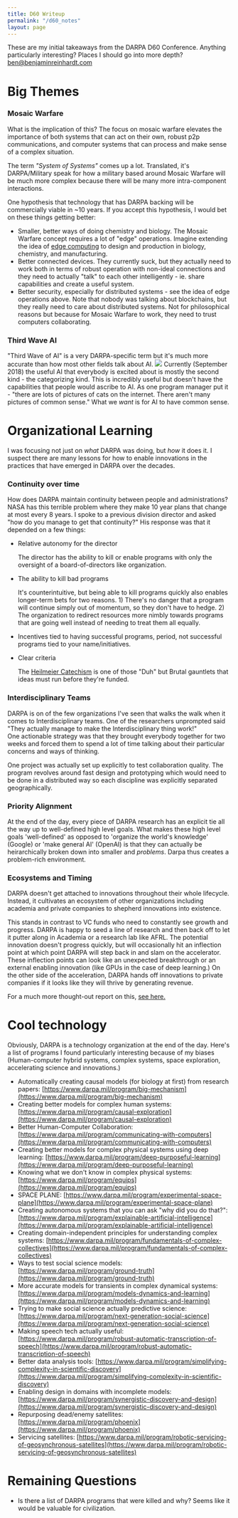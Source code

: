 ```yaml
---
title: D60 Writeup
permalink: "/d60_notes"
layout: page
---
```


These are my initial takeaways from the DARPA D60 Conference. Anything particularly interesting? Places I should go into more depth? <ben@benjaminreinhardt.com>


# Big Themes
### Mosaic Warfare
What is the implication of this? The focus on mosaic warfare elevates the importance of both systems that can act on their own, robust p2p communications, and computer systems that can process and make sense of a complex situation.

The term *"System of Systems"* comes up a lot. Translated, it's DARPA/Military speak for how a military based around Mosaic Warfare will be much more complex because there will be many more intra-component interactions.

One hypothesis that technology that has DARPA backing will be commercially viable in ~10 years. If you accept this hypothesis, I would bet on these things getting better:
- Smaller, better ways of doing chemistry and biology. The Mosaic Warfare concept requires a lot of "edge" operations. Imagine extending the idea of [edge computing](https://en.wikipedia.org/wiki/Edge_computing) to design and production in biology, chemistry, and manufacturing.
- Better connected devices. They currently suck, but they actually need to work both in terms of robust operation with non-ideal connections and they need to actually "talk" to each other intelligently - ie. share capabilities and create a useful system.
- Better security, especially for distributed systems - see the idea of edge operations above. Note that nobody was talking about blockchains, but they really need to care about distributed systems. Not for philosophical reasons but because for Mosaic Warfare to work, they need to trust computers collaborating.
### Third Wave AI
"Third Wave of AI" is a very DARPA-specific term but it's much more accurate than how most other fields talk about AI.
![](https://www.nextbigfuture.com/wp-content/uploads/2017/02/3wavesAI-1-730x430.jpg)
Currently (September 2018) the useful AI that everybody is excited about is mostly the second kind - the categorizing kind. This is incredibly useful but doesn't have the capabilities that people would ascribe to AI. As one program manager put it - "there are lots of pictures of cats on the internet. There aren't many pictures of common sense." What we *want* is for AI to have common sense.

# Organizational Learning
I was focusing not just on *what* DARPA was doing, but *how* it does it. I suspect there are many lessons for how to enable innovations in the practices that have emerged in DARPA over the decades.
### Continuity over time
How does DARPA maintain continuity between people and administrations? NASA has this terrible problem where they make 10 year plans that change at most every 8 years. I spoke to a previous division director and asked "how do you manage to get that continuity?" His response was that it depended on a few things:
- Relative autonomy for the director

  The director has the ability to kill or enable programs with only the oversight of a board-of-directors like organization.
- The ability to kill bad programs

  It's counterintuitive, but being able to kill programs quickly also enables longer-term bets for two reasons. 1) There's no danger that a program will continue simply out of momentum, so they don't have to hedge. 2) The organization to redirect resources more nimbly towards programs that are going well instead of needing to treat them all equally.
- Incentives tied to having successful programs, period, not successful programs tied to your name/initiatives.
- Clear criteria

  The [Heilmeier Catechism](https://www.darpa.mil/work-with-us/heilmeier-catechism) is one of those "Duh" but Brutal gauntlets that ideas must run before they're funded.


### Interdisciplinary Teams
DARPA is on of the few organizations I've seen that walks the walk when it comes to Interdisciplinary teams. One of the researchers unprompted said "They actually manage to make the Interdisciplinary thing work!"  
One actionable strategy was that they brought everybody together for two weeks and forced them to spend a lot of time talking about their particular concerns and ways of thinking.

One project was actually set up explicitly to test collaboration quality. The program revolves around fast design and prototyping which would need to be done in a distributed way so each discipline was explicitly separated geographically.

### Priority Alignment
At the end of the day, every piece of DARPA research has an explicit tie all the way up to well-defined high level goals. What makes these high level goals 'well-defined' as opposed to 'organize the world's knowledge' (Google) or 'make general AI' (OpenAI) is that they can actually be heirarchically broken down into smaller and *problems*. Darpa thus creates a problem-rich environment.


### Ecosystems and Timing
DARPA doesn't get attached to innovations throughout their whole lifecycle. Instead, it cultivates an ecosystem of other organizations including academia and private companies to shepherd innovations into existence.

This stands in contrast to VC funds who need to constantly see growth and progress. DARPA is happy to seed a line of research and then back off to let it putter along in Academia or a research lab like AFRL. The potential innovation doesn't progress quickly, but will occasionally hit an inflection point at which point DARPA will step back in and slam on the accelerator. These inflection points can look like an unexpected breakthrough or an external enabling innovation (like GPUs in the case of deep learning.) On the other side of the acceleration, DARPA hands off innovations to private companies if it looks like they will thrive by generating revenue.

For a much more thought-out report on this, [see here.](https://fas.org/sgp/crs/natsec/R45088.pdf)

# Cool technology
Obviously, DARPA is a technology organization at the end of the day. Here's a list of programs I found particularly interesting because of my biases (Human-computer hybrid systems, complex systems, space exploration, accelerating science and innovations.)

-  Automatically creating causal models (for biology at first) from research papers: [https://www.darpa.mil/program/big-mechanism](https://www.darpa.mil/program/big-mechanism)
- Creating better models for complex human systems:
[https://www.darpa.mil/program/causal-exploration](https://www.darpa.mil/program/causal-exploration)
- Better Human-Computer Collaboration:[https://www.darpa.mil/program/communicating-with-computers](https://www.darpa.mil/program/communicating-with-computers)
- Creating better models for complex physical systems using deep learning:
[https://www.darpa.mil/program/deep-purposeful-learning](https://www.darpa.mil/program/deep-purposeful-learning)
- Knowing what we don't know in complex physical systems:
[https://www.darpa.mil/program/equips](https://www.darpa.mil/program/equips)
- SPACE PLANE:
[https://www.darpa.mil/program/experimental-space-plane](https://www.darpa.mil/program/experimental-space-plane)
- Creating autonomous systems that you can ask "why did you do that?":
[https://www.darpa.mil/program/explainable-artificial-intelligence](https://www.darpa.mil/program/explainable-artificial-intelligence)
- Creating domain-independent principles for understanding complex systems:
[https://www.darpa.mil/program/fundamentals-of-complex-collectives](https://www.darpa.mil/program/fundamentals-of-complex-collectives)
- Ways to test social science models:
[https://www.darpa.mil/program/ground-truth](https://www.darpa.mil/program/ground-truth)
- More accurate models for transients in complex dynamical systems:
[https://www.darpa.mil/program/models-dynamics-and-learning](https://www.darpa.mil/program/models-dynamics-and-learning)
- Trying to make social science actually predictive science:
[https://www.darpa.mil/program/next-generation-social-science](https://www.darpa.mil/program/next-generation-social-science)
- Making speech tech actually useful:
[https://www.darpa.mil/program/robust-automatic-transcription-of-speech](https://www.darpa.mil/program/robust-automatic-transcription-of-speech)
- Better data analysis tools:
[https://www.darpa.mil/program/simplifying-complexity-in-scientific-discovery](https://www.darpa.mil/program/simplifying-complexity-in-scientific-discovery)
- Enabling design in domains with incomplete models:
[https://www.darpa.mil/program/synergistic-discovery-and-design](https://www.darpa.mil/program/synergistic-discovery-and-design)
- Repurposing dead/enemy satellites:
[https://www.darpa.mil/program/phoenix](https://www.darpa.mil/program/phoenix)
- Servicing satellites:
[https://www.darpa.mil/program/robotic-servicing-of-geosynchronous-satellites](https://www.darpa.mil/program/robotic-servicing-of-geosynchronous-satellites)


# Remaining Questions
- Is there a list of DARPA programs that were killed and why? Seems like it would be valuable for civilization.
